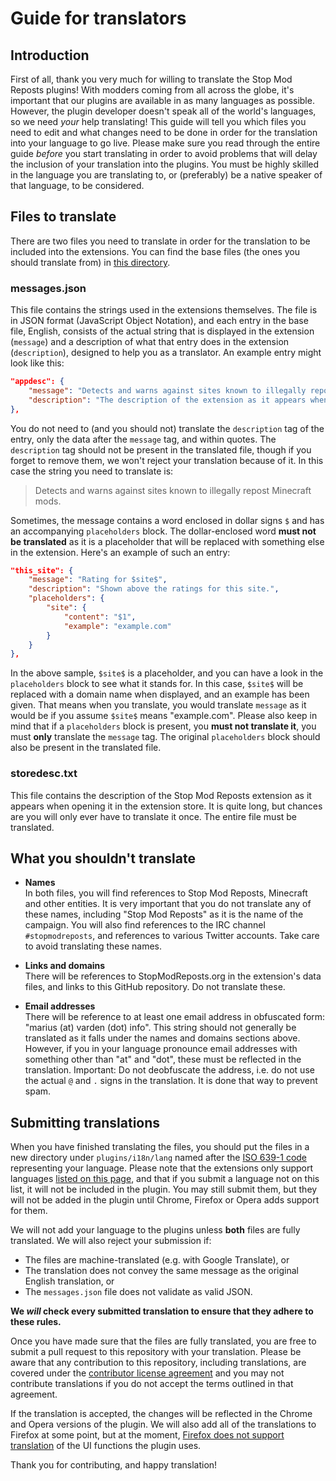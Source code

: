 # Guide for translators

## Introduction

First of all, thank you very much for willing to translate the Stop Mod Reposts plugins! With modders coming from all across the globe, it's important that our plugins are available in as many languages as possible. However, the plugin developer doesn't speak all of the world's languages, so we need _your_ help translating! This guide will tell you which files you need to edit and what changes need to be done in order for the translation into your language to go live. Please make sure you read through the entire guide *before* you start translating in order to avoid problems that will delay the inclusion of your translation into the plugins. You must be highly skilled in the language you are translating to, or (preferably) be a native speaker of that language, to be considered.

## Files to translate

There are two files you need to translate in order for the translation to be included into the extensions. You can find the base files (the ones you should translate from) in [this directory](https://github.com/VictiniX888/Illegal-Mod-Sites/blob/master/plugins/i18n/lang/en).

### messages.json

This file contains the strings used in the extensions themselves. The file is in JSON format (JavaScript Object Notation), and each entry in the base file, English, consists of the actual string that is displayed in the extension (`message`) and a description of what that entry does in the extension (`description`), designed to help you as a translator. An example entry might look like this:

```json
"appdesc": {
    "message": "Detects and warns against sites known to illegally repost Minecraft mods.",
    "description": "The description of the extension as it appears when searching in Chrome Web Store."
},
```

You do not need to (and you should not) translate the `description` tag of the entry, only the data after the `message` tag, and within quotes. The `description` tag should not be present in the translated file, though if you forget to remove them, we won't reject your translation because of it. In this case the string you need to translate is:

> Detects and warns against sites known to illegally repost Minecraft mods.

Sometimes, the message contains a word enclosed in dollar signs `$` and has an accompanying `placeholders` block. The dollar-enclosed word **must not be translated** as it is a placeholder that will be replaced with something else in the extension. Here's an example of such an entry:

```json
"this_site": {
    "message": "Rating for $site$",
    "description": "Shown above the ratings for this site.",
    "placeholders": {
        "site": {
            "content": "$1",
            "example": "example.com"
        }
    }
},
```

In the above sample, `$site$` is a placeholder, and you can have a look in the `placeholders` block to see what it stands for. In this case, `$site$` will be replaced with a domain name when displayed, and an example has been given. That means when you translate, you would translate `message` as it would be if you assume `$site$` means "example.com". Please also keep in mind that if a `placeholders` block is present, you **must not translate it**, you must **only** translate the `message` tag. The original `placeholders` block should also be present in the translated file.

### storedesc.txt

This file contains the description of the Stop Mod Reposts extension as it appears when opening it in the extension store. It is quite long, but chances are you will only ever have to translate it once. The entire file must be translated.

## What you shouldn't translate

* **Names**  
In both files, you will find references to Stop Mod Reposts, Minecraft and other entities. It is very important that you do not translate any of these names, including "Stop Mod Reposts" as it is the name of the campaign. You will also find references to the IRC channel `#stopmodreposts`, and references to various Twitter accounts. Take care to avoid translating these names.

* **Links and domains**  
There will be references to StopModReposts.org in the extension's data files, and links to this GitHub repository. Do not translate these.

* **Email addresses**  
There will be reference to at least one email address in obfuscated form: "marius (at) varden (dot) info". This string should not generally be translated as it falls under the names and domains sections above. However, if you in your language pronounce email addresses with something other than "at" and "dot", these must be reflected in the translation. Important: Do not deobfuscate the address, i.e. do not use the actual `@` and `.` signs in the translation. It is done that way to prevent spam.

## Submitting translations

When you have finished translating the files, you should put the files in a new directory under `plugins/i18n/lang` named after the [ISO 639-1 code](https://en.wikipedia.org/wiki/List_of_ISO_639-1_codes) representing your language. Please note that the extensions only support languages [listed on this page](https://developer.chrome.com/webstore/i18n#localeTable), and that if you submit a language not on this list, it will not be included in the plugin. You may still submit them, but they will not be added in the plugin until Chrome, Firefox or Opera adds support for them.

We will not add your language to the plugins unless **both** files are fully translated. We will also reject your submission if:

* The files are machine-translated (e.g. with Google Translate), or
* The translation does not convey the same message as the original English translation, or
* The `messages.json` file does not validate as valid JSON.

**We *will* check every submitted translation to ensure that they adhere to these rules.**

Once you have made sure that the files are fully translated, you are free to submit a pull request to this repository with your translation. Please be aware that any contribution to this repository, including translations, are covered under the [contributor license agreement](https://github.com/VictiniX888/Illegal-Mod-Sites/blob/master/CONTRIBUTING.md) and you may not contribute translations if you do not accept the terms outlined in that agreement.

If the translation is accepted, the changes will be reflected in the Chrome and Opera versions of the plugin. We will also add all of the translations to Firefox at some point, but at the moment, [Firefox does not support translation](https://developer.mozilla.org/en-US/Add-ons/SDK/Tutorials/l10n#Limitations) of the UI functions the plugin uses.

Thank you for contributing, and happy translation!
